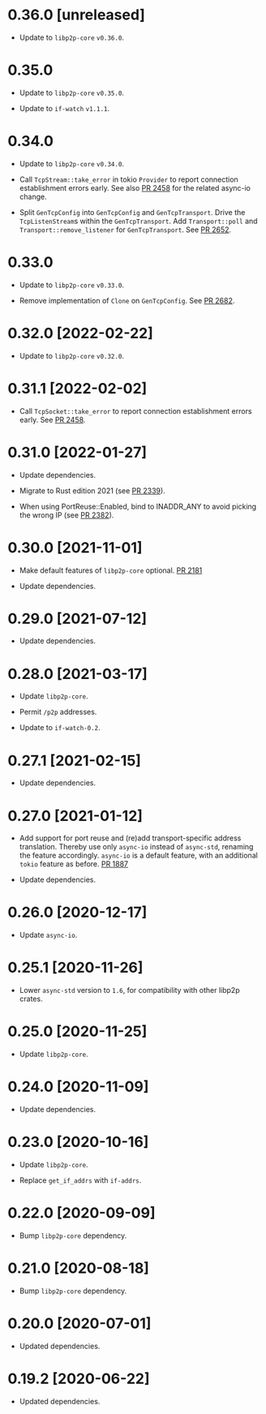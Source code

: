 # 0.36.0 [unreleased]

- Update to `libp2p-core` `v0.36.0`.

# 0.35.0

- Update to `libp2p-core` `v0.35.0`.

- Update to `if-watch` `v1.1.1`.

# 0.34.0

- Update to `libp2p-core` `v0.34.0`.

- Call `TcpStream::take_error` in tokio `Provider` to report connection
  establishment errors early. See also [PR 2458] for the related async-io
  change.

- Split `GenTcpConfig` into `GenTcpConfig` and `GenTcpTransport`. Drive the `TcpListenStream`s
  within the `GenTcpTransport`. Add `Transport::poll` and `Transport::remove_listener`
  for `GenTcpTransport`. See [PR 2652].

[PR 2652]: https://github.com/libp2p/rust-libp2p/pull/2652

# 0.33.0

- Update to `libp2p-core` `v0.33.0`.

- Remove implementation of `Clone` on `GenTcpConfig`. See [PR 2682].

[PR 2682]: https://github.com/libp2p/rust-libp2p/pull/2682

# 0.32.0 [2022-02-22]

- Update to `libp2p-core` `v0.32.0`.

# 0.31.1 [2022-02-02]

- Call `TcpSocket::take_error` to report connection establishment errors early. See [PR 2458].

[PR 2458]: https://github.com/libp2p/rust-libp2p/pull/2458

# 0.31.0 [2022-01-27]

- Update dependencies.

- Migrate to Rust edition 2021 (see [PR 2339]).

- When using PortReuse::Enabled, bind to INADDR_ANY to avoid picking the wrong IP (see [PR 2382]).

[PR 2382]: https://github.com/libp2p/rust-libp2p/pull/2382
[PR 2339]: https://github.com/libp2p/rust-libp2p/pull/2339

# 0.30.0 [2021-11-01]

- Make default features of `libp2p-core` optional.
  [PR 2181](https://github.com/libp2p/rust-libp2p/pull/2181)

- Update dependencies.

# 0.29.0 [2021-07-12]

- Update dependencies.

# 0.28.0 [2021-03-17]

- Update `libp2p-core`.

- Permit `/p2p` addresses.

- Update to `if-watch-0.2`.

# 0.27.1 [2021-02-15]

- Update dependencies.

# 0.27.0 [2021-01-12]

- Add support for port reuse and (re)add transport-specific
  address translation. Thereby use only `async-io` instead of
  `async-std`, renaming the feature accordingly. `async-io`
  is a default feature, with an additional `tokio` feature
  as before.
  [PR 1887](https://github.com/libp2p/rust-libp2p/pull/1887)

- Update dependencies.

# 0.26.0 [2020-12-17]

- Update `async-io`.

# 0.25.1 [2020-11-26]

- Lower `async-std` version to `1.6`, for compatibility
  with other libp2p crates.

# 0.25.0 [2020-11-25]

- Update `libp2p-core`.

# 0.24.0 [2020-11-09]

- Update dependencies.

# 0.23.0 [2020-10-16]

- Update `libp2p-core`.

- Replace `get_if_addrs` with `if-addrs`.

# 0.22.0 [2020-09-09]

- Bump `libp2p-core` dependency.

# 0.21.0 [2020-08-18]

- Bump `libp2p-core` dependency.

# 0.20.0 [2020-07-01]

- Updated dependencies.

# 0.19.2 [2020-06-22]

- Updated dependencies.
